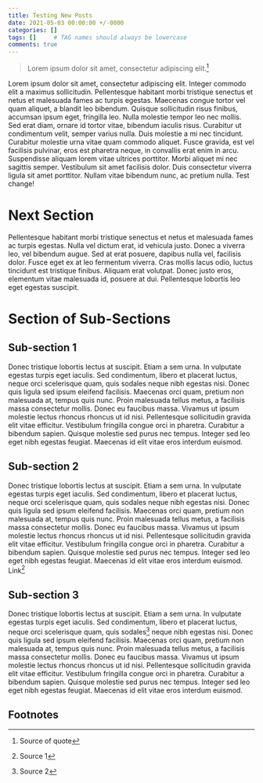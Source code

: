 ```yaml
---
title: Testing New Posts
date: 2021-05-03 00:00:00 +/-0000
categories: []
tags: []     # TAG names should always be lowercase
comments: true
---
```




> Lorem ipsum dolor sit amet, consectetur adipiscing elit.[^fnquote]

Lorem ipsum dolor sit amet, consectetur adipiscing elit. Integer commodo elit a maximus sollicitudin. Pellentesque habitant morbi tristique senectus et netus et malesuada fames ac turpis egestas. Maecenas congue tortor vel quam aliquet, a blandit leo bibendum. Quisque sollicitudin risus finibus, accumsan ipsum eget, fringilla leo. Nulla molestie tempor leo nec mollis. Sed erat diam, ornare id tortor vitae, bibendum iaculis risus. Curabitur ut condimentum velit, semper varius nulla. Duis molestie a mi nec tincidunt. Curabitur molestie urna vitae quam commodo aliquet. Fusce gravida, est vel facilisis pulvinar, eros est pharetra neque, in convallis erat enim in arcu. Suspendisse aliquam lorem vitae ultrices porttitor. Morbi aliquet mi nec sagittis semper. Vestibulum sit amet facilisis dolor. Duis consectetur viverra ligula sit amet porttitor. Nullam vitae bibendum nunc, ac pretium nulla.
Test change!

# Next Section

Pellentesque habitant morbi tristique senectus et netus et malesuada fames ac turpis egestas. Nulla vel dictum erat, id vehicula justo. Donec a viverra leo, vel bibendum augue. Sed at erat posuere, dapibus nulla vel, facilisis dolor. Fusce eget ex at leo fermentum viverra. Cras mollis lacus odio, luctus tincidunt est tristique finibus. Aliquam erat volutpat. Donec justo eros, elementum vitae malesuada id, posuere at dui. Pellentesque lobortis leo eget egestas suscipit.


# Section of Sub-Sections

## Sub-section 1

Donec tristique lobortis lectus at suscipit. Etiam a sem urna. In vulputate egestas turpis eget iaculis. Sed condimentum, libero et placerat luctus, neque orci scelerisque quam, quis sodales neque nibh egestas nisi. Donec quis ligula sed ipsum eleifend facilisis. Maecenas orci quam, pretium non malesuada at, tempus quis nunc. Proin malesuada tellus metus, a facilisis massa consectetur mollis. Donec eu faucibus massa. Vivamus ut ipsum molestie lectus rhoncus rhoncus ut id nisi. Pellentesque sollicitudin gravida elit vitae efficitur. Vestibulum fringilla congue orci in pharetra. Curabitur a bibendum sapien. Quisque molestie sed purus nec tempus. Integer sed leo eget nibh egestas feugiat. Maecenas id elit vitae eros interdum euismod.

## Sub-section 2

Donec tristique lobortis lectus at suscipit. Etiam a sem urna. In vulputate egestas turpis eget iaculis. Sed condimentum, libero et placerat luctus, neque orci scelerisque quam, quis sodales neque nibh egestas nisi. Donec quis ligula sed ipsum eleifend facilisis. Maecenas orci quam, pretium non malesuada at, tempus quis nunc. Proin malesuada tellus metus, a facilisis massa consectetur mollis. Donec eu faucibus massa. Vivamus ut ipsum molestie lectus rhoncus rhoncus ut id nisi. Pellentesque sollicitudin gravida elit vitae efficitur. Vestibulum fringilla congue orci in pharetra. Curabitur a bibendum sapien. Quisque molestie sed purus nec tempus. Integer sed leo eget nibh egestas feugiat. Maecenas id elit vitae eros interdum euismod. Link[^fn1]

## Sub-section 3

Donec tristique lobortis lectus at suscipit. Etiam a sem urna. In vulputate egestas turpis eget iaculis. Sed condimentum, libero et placerat luctus, neque orci scelerisque quam, quis sodales[^fn2] neque nibh egestas nisi. Donec quis ligula sed ipsum eleifend facilisis. Maecenas orci quam, pretium non malesuada at, tempus quis nunc. Proin malesuada tellus metus, a facilisis massa consectetur mollis. Donec eu faucibus massa. Vivamus ut ipsum molestie lectus rhoncus rhoncus ut id nisi. Pellentesque sollicitudin gravida elit vitae efficitur. Vestibulum fringilla congue orci in pharetra. Curabitur a bibendum sapien. Quisque molestie sed purus nec tempus. Integer sed leo eget nibh egestas feugiat. Maecenas id elit vitae eros interdum euismod.

## Footnotes
[^fnquote]: Source of quote
[^fn1]: Source 1
[^fn2]: Source 2

